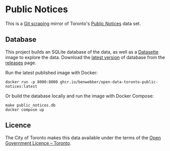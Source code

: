 # Public Notices

This is a [Git scraping](https://simonwillison.net/series/git-scraping/) mirror of Toronto's [Public Notices](https://open.toronto.ca/dataset/public-notices/) data set.

## Database

This project builds an SQLite database of the data, as well as a [Datasette](https://datasette.io/) image to explore the data.
Download the [latest version](https://github.com/benwebber/open-data-toronto-public-notices/releases/latest) of database from the [releases](https://github.com/benwebber/open-data-toronto-public-notices/releases) page.

Run the latest published image with Docker:

```
docker run -p 8000:8000 ghcr.io/benwebber/open-data-toronto-public-notices:latest
```

Or build the database locally and run the image with Docker Compose:

```
make public_notices.db
docker compose up
```

## Licence

The City of Toronto makes this data available under the terms of the [Open Government Licence – Toronto](https://open.toronto.ca/open-data-licence/).
